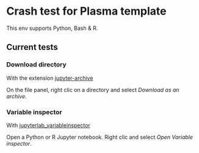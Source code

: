 # Crash test for Plasma template

This env supports Python, Bash & R.

## Current tests

### Download directory

With the extension [jupyter-archive](https://github.com/jupyterlab-contrib/jupyter-archive)

On the file panel, right clic on a directory and select *Download as an archive*.

### Variable inspector

With [jupyterlab_variableinspector](https://github.com/lckr/jupyterlab-variableInspector)

Open a Python or R Jupyter notebook. Right clic and select *Open Variable inspector*.